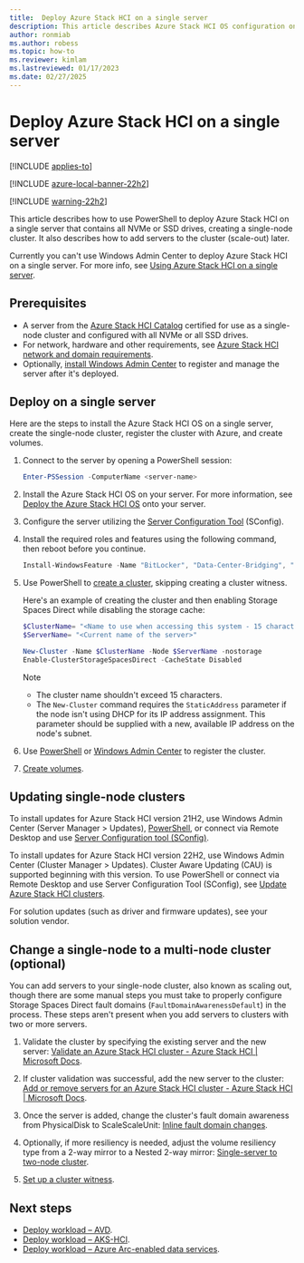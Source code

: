 ```yaml
---
title:  Deploy Azure Stack HCI on a single server
description: This article describes Azure Stack HCI OS configuration on a single server
author: ronmiab
ms.author: robess
ms.topic: how-to
ms.reviewer: kimlam
ms.lastreviewed: 01/17/2023
ms.date: 02/27/2025
---
```


# Deploy Azure Stack HCI on a single server

[!INCLUDE [applies-to](../includes/hci-applies-to-22h2.md)]

[!INCLUDE [azure-local-banner-22h2](../includes/azure-local-banner-22h2.md)]

[!INCLUDE [warning-22h2](../includes/hci-warning-deploy-22h2.md)]

This article describes how to use PowerShell to deploy Azure Stack HCI on a single server that contains all NVMe or SSD drives, creating a single-node cluster. It also describes how to add servers to the cluster (scale-out) later.

Currently you can't use Windows Admin Center to deploy Azure Stack HCI on a single server. For more info, see [Using Azure Stack HCI on a single server](../concepts/single-server-clusters.md).

## Prerequisites

- A server from the [Azure Stack HCI Catalog](https://azurelocalsolutions.azure.microsoft.com/#/catalog) certified for use as a single-node cluster and configured with all NVMe or all SSD drives.
- For network, hardware and other requirements, see [Azure Stack HCI network and domain requirements](../deploy/operating-system.md#determine-hardware-and-network-requirements).
- Optionally, [install Windows Admin Center](/windows-server/manage/windows-admin-center/deploy/install) to register and manage the server after it's deployed.

## Deploy on a single server

Here are the steps to install the Azure Stack HCI OS on a single server, create the single-node cluster, register the cluster with Azure, and create volumes.

1. Connect to the server by opening a PowerShell session:

    ```powershell
    Enter-PSSession -ComputerName <server-name>
    ```

1. Install the Azure Stack HCI OS on your server. For more information, see [Deploy the Azure Stack HCI OS](../deploy/operating-system.md#manual-deployment) onto your server.

1. Configure the server utilizing the [Server Configuration Tool](/windows-server/administration/server-core/server-core-sconfig) (SConfig).

1. Install the required roles and features using the following command, then reboot before you continue.

   ```powershell
   Install-WindowsFeature -Name "BitLocker", "Data-Center-Bridging", "Failover-Clustering", "FS-FileServer", "FS-Data-Deduplication", "Hyper-V", "Hyper-V-PowerShell", "RSAT-AD-Powershell", "RSAT-Clustering-PowerShell", "NetworkATC", "Storage-Replica", -IncludeAllSubFeature -IncludeManagementTools
   ```

1. Use PowerShell to [create a cluster](../deploy/create-cluster-powershell.md), skipping creating a cluster witness.

   Here's an example of creating the cluster and then enabling Storage Spaces Direct while disabling the storage cache:

   ```powershell
   $ClusterName= "<Name to use when accessing this system - 15 characters or less>"
   $ServerName= "<Current name of the server>"
   ```

   ```powershell
   New-Cluster -Name $ClusterName -Node $ServerName -nostorage
   Enable-ClusterStorageSpacesDirect -CacheState Disabled
   ```

   > [!NOTE]
   > - The cluster name shouldn't exceed 15 characters.
   > - The `New-Cluster` command requires the `StaticAddress` parameter if the node isn't using DHCP for its IP address assignment. This parameter should be supplied with a new, available IP address on the node's subnet.

1. Use [PowerShell](../deploy/register-with-azure.md?tab=power-shell#register-a-cluster) or [Windows Admin Center](../deploy/register-with-azure.md?tab=windows-admin-center#register-a-cluster) to register the cluster.

1. [Create volumes](/windows-server/storage/storage-spaces/create-volumes).

## Updating single-node clusters

To install updates for Azure Stack HCI version 21H2, use Windows Admin Center (Server Manager > Updates), [PowerShell](../manage/update-cluster.md#update-a-cluster-using-powershell), or connect via Remote Desktop and use [Server Configuration tool (SConfig)](../manage/update-cluster.md#perform-a-manual-feature-update-of-a-failover-cluster-using-sconfig).

To install updates for Azure Stack HCI version 22H2, use Windows Admin Center (Cluster Manager > Updates). Cluster Aware Updating (CAU) is supported beginning with this version. To use PowerShell or connect via Remote Desktop and use Server Configuration Tool (SConfig), see [Update Azure Stack HCI clusters](../manage/update-cluster.md).

For solution updates (such as driver and firmware updates), see your solution vendor.

## Change a single-node to a multi-node cluster (optional)

You can add servers to your single-node cluster, also known as scaling out, though there are some manual steps you must take to properly configure Storage Spaces Direct fault domains (`FaultDomainAwarenessDefault`) in the process. These steps aren't present when you add servers to clusters with two or more servers.

1. Validate the cluster by specifying the existing server and the new server: [Validate an Azure Stack HCI cluster - Azure Stack HCI | Microsoft Docs](../deploy/validate.md).

2. If cluster validation was successful, add the new server to the cluster: [Add or remove servers for an Azure Stack HCI cluster - Azure Stack HCI | Microsoft Docs](../manage/add-cluster.md).

3. Once the server is added, change the cluster's fault domain awareness from PhysicalDisk to ScaleScaleUnit: [Inline fault domain changes](../manage/single-node-scale-out.md#inline-fault-domain-changes).

4. Optionally, if more resiliency is needed, adjust the volume resiliency type from a 2-way mirror to a Nested 2-way mirror: [Single-server to two-node cluster](../manage/single-node-scale-out.md#single-server-to-two-node-cluster).

5. [Set up a cluster witness](../manage/witness.md).

## Next steps

- [Deploy workload – AVD](../deploy/virtual-desktop-infrastructure.md).
- [Deploy workload – AKS-HCI](/azure-stack/aks-hci/overview).
- [Deploy workload – Azure Arc-enabled data services](/azure/azure-arc/data/overview).
